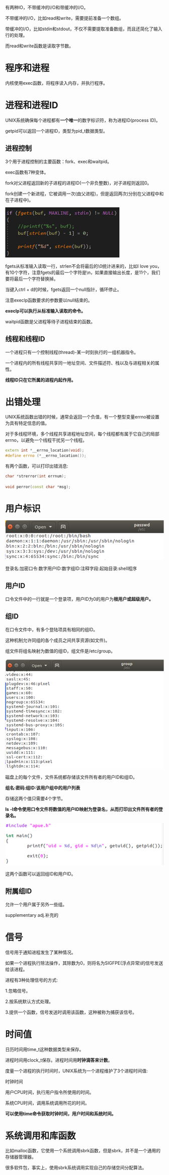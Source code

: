 有两种IO，不带缓冲的I/O和带缓冲的I/O。



不带缓冲的I/O，比如read和write，需要提前准备一个数组。

带缓冲的I/O，比如stdin和stdout，不仅不需要提取准备数组，而且还简化了输入行的处理。

而read和write函数是读取字节数。

# 程序和进程

内核使用exec函数，将程序读入内存，并执行程序。



# 进程和进程ID

UNIX系统确保每个进程都有**一个唯一**的数字标识符，称为进程ID(process ID)。

getpid可以返回一个进程ID，类型为pid_t数据类型。



## 进程控制

3个用于进程控制的主要函数：fork、exec和waitpid。

exec函数有7种变体。

fork对父进程返回新的子进程的进程ID(一个非负整数)，对子进程则返回0。

fork创建一个新进程，它被调用一次(由父进程)，但是返回两次(分别在父进程中和在子进程中)。

![image-20220127104119874](Image/1.png)

fgets从标准输入读取一行，strlen不会将最后的\0统计进来的，比如I love you，有10个字符，注意fgets的最后一个字符是\n，如果直接输出长度，是11个，我们要将最后一个字符替换掉。

当键入ctrl + d的时候，fgets返回一个null指针，循环停止。

注意execlp函数要求的参数要以null结束的。

**execlp可以执行从标准输入读取的命令。**

waitpid函数是父进程等待子进程结束的函数。

## 线程和线程ID

一个进程只有一个控制线程(thread)-某一时刻执行的一组机器指令。

一个进程内的所有线程共享同一地址空间、文件描述符、栈以及与进程相关的属性。

**线程ID只在它所属的进程内起作用。**

# 出错处理

UNIX系统函数出错的时候，通常会返回一个负值，有一个整型变量errno被设置为具有特定信息的值。

对于多线程环境，多个线程共享进程地址空间，每个线程都有属于它自己的局部errno，以避免一个线程干扰另一个线程。

```c++
extern int *__errno_location(void);
#define errno (*__errno_location());
```

有两个函数，可以打印出错消息:

```c++
char *strerror(int errnum);

void perror(const char *msg);
```

# 用户标识

![image-20220127111311441](Image\2.png)

登录名:加密口令:数字用户ID:数字组ID:注释字段:起始目录:shell程序

## 用户ID

口令文件中的一行就是一个登录项，用户ID为0的用户为**根用户或超级用户。**

## 组ID

在口令文件中，有多个登陆项具有相同的组ID。

这种机制允许同组的各个成员之间共享资源(如文件)。

组文件将组名映射为数值的组ID，组文件是/etc/group。

![image-20220127112217191](Image\3.png)

磁盘上的每个文件，文件系统都存储该文件所有者的用户ID和组ID。

**组名:密码:组ID:该用户组中的用户列表**

存储这两个值只需要4个字节。

**ls -l命令使用口令文件将数值的用户ID映射为登录名，从而打印出文件所有者的登录名。**

![image-20220127112828448](Image\4.png)

这两个函数可以返回组ID和用户ID。

## 附属组ID

允许一个用户属于另外一些组。

supplementary adj.补充的

# 信号

信号用于通知进程发生了某种情况。

如果一个进程执行除法操作，其除数为0，则将名为SIGFPE(浮点异常)的信号发送给该进程。

进程有3种处理信号的方式:

1.忽略信号。

2.按系统默认方式处理。

3.提供一个函数，信号发送时调用该函数，这种被称为捕获该信号。

# 时间值

日历时间用time_t这种数据类型来保存。

进程时间用clock_t保存。进程时间用**时钟滴答来计数**。

度量一个进程的执行时间时，UNIX系统为一个进程维护了3个进程时间值:

时钟时间

用户CPU时间，执行用户指令所使用的时间。

系统CPU时间，调用系统调用所花的时间。

**可以使用time命令获取时钟时间，用户时间和系统时间。**

# 系统调用和库函数

比如malloc函数，它使用一个系统调用sbrk函数，但是sbrk，并不是一个通用的存储器管理器。

很多软件包，事实上，使用sbrk系统调用实现自己的存储空间分配算法。





















